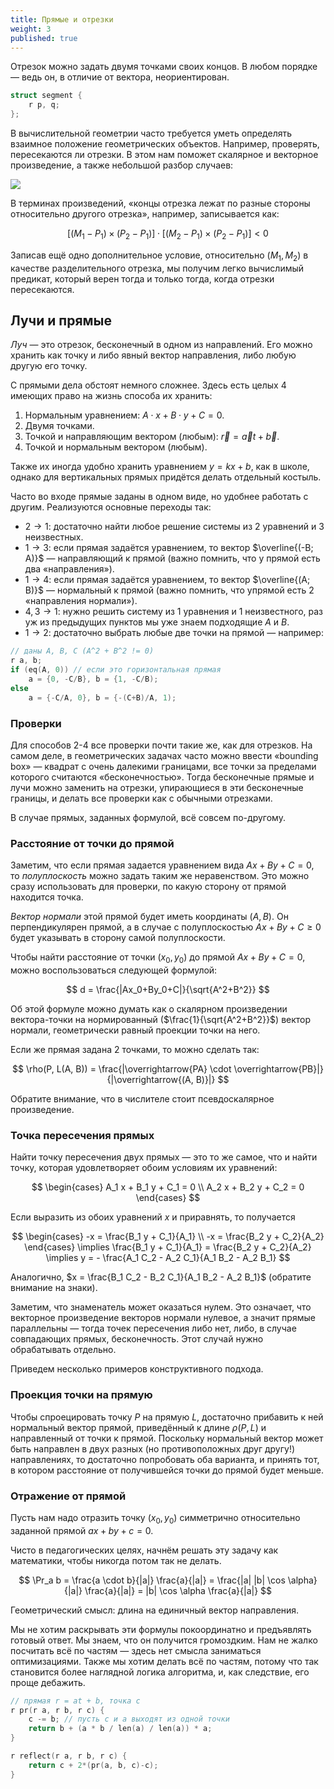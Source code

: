 ```yaml
---
title: Прямые и отрезки
weight: 3
published: true
---
```


Отрезок можно задать двумя точками своих концов. В любом порядке — ведь он, в отличие от вектора, неориентирован.

```cpp
struct segment {
    r p, q;
};
```

В вычислительной геометрии часто требуется уметь определять взаимное положение геометрических объектов. Например, проверять, пересекаются ли отрезки. В этом нам поможет скалярное и векторное произведение, а также небольшой разбор случаев:

![](../img/segments.png)

В терминах произведений, «концы отрезка лежат по разные стороны относительно другого отрезка», например, записывается как:

$$
[(M_1 - P_1) \times (P_2 - P_1)]
\cdot
[(M_2 - P_1) \times (P_2 - P_1)]
< 0
$$

Записав ещё одно дополнительное условие, относительно $(M_1, M_2)$ в качестве разделительного отрезка, мы получим легко вычислимый предикат, который верен тогда и только тогда, когда отрезки пересекаются.

## Лучи и прямые

*Луч* — это отрезок, бесконечный в одном из направлений. Его можно хранить как точку и либо явный вектор направления, либо любую другую его точку.

С прямыми дела обстоят немного сложнее. Здесь есть целых 4 имеющих право на жизнь способа их хранить:

1. Нормальным уравнением: $A \cdot x + B \cdot y + C = 0$.
2. Двумя точками.
3. Точкой и направляющим вектором (любым): $\vec{r} = \vec{a}t + \vec{b}$.
4. Точкой и нормальным вектором (любым).

Также их иногда удобно хранить уравнением $y = kx + b$, как в школе, однако для вертикальных прямых придётся делать отдельный костыль.

Часто во входе прямые заданы в одном виде, но удобнее работать с другим. Реализуются основные переходы так:

- $2 \rightarrow 1$: достаточно найти любое решение системы из 2 уравнений и 3 неизвестных.
- $1 \rightarrow 3$: если прямая задаётся уравнением, то вектор $\overline{(-B; A)}$ — направляющий к прямой (важно помнить, что у прямой есть два «направления»).
- $1 \rightarrow 4$: если прямая задаётся уравнением, то вектор $\overline{(A; B)}$ — нормальный к прямой (важно помнить, что упрямой есть 2 «направления нормали»).
- $4,3 \rightarrow 1$: нужно решить систему из 1 уравнения и 1 неизвестного, раз уж из предыдущих пунктов мы уже знаем подходящие $A$ и $B$.
- $1 \rightarrow 2$: достаточно выбрать любые две точки на прямой — например:

```c++
// даны A, B, C (A^2 + B^2 != 0)
r a, b;
if (eq(A, 0)) // если это горизонтальная прямая
    a = {0, -C/B}, b = {1, -C/B);
else
    a = {-C/A, 0}, b = {-(C+B)/A, 1);
```

### Проверки

Для способов 2-4 все проверки почти такие же, как для отрезков. На самом деле, в геометрических задачах часто можно ввести «bounding box» — квадрат с очень далекими границами, все точки за пределами которого считаются «бесконечностью». Тогда бесконечные прямые и лучи можно заменить на отрезки, упирающиеся в эти бесконечные границы, и делать все проверки как с обычными отрезками.

В случае прямых, заданных формулой, всё совсем по-другому.

### Расстояние от точки до прямой

Заметим, что если прямая задается уравнением вида $Ax + By + C = 0$, то *полуплоскость* можно задать таким же неравенством. Это можно сразу использовать для проверки, по какую сторону от прямой находится точка.

*Вектор нормали* этой прямой будет иметь координаты $(A, B)$. Он перпендикулярен прямой, а в случае с полуплоскостью $Ax + By + C \geq 0$ будет указывать в сторону самой полуплоскости.

Чтобы найти расстояние от точки $(x_0, y_0)$ до прямой $Ax + By + C = 0$, можно воспользоваться следующей формулой:

$$
d = \frac{|Ax_0+By_0+C|}{\sqrt{A^2+B^2}}
$$

Об этой формуле можно думать как о скалярном произведении вектора-точки на нормированный ($\frac{1}{\sqrt{A^2+B^2}}$) вектор нормали, геометрически равный проекции точки на него.

Если же прямая задана 2 точками, то можно сделать так:

$$
\rho(P, L(A, B)) = \frac{|\overrightarrow{PA} \cdot
\overrightarrow{PB}|}{|\overrightarrow{(A, B)}|}
$$

Обратите внимание, что в числителе стоит псевдоскалярное произведение.

### Точка пересечения прямых

Найти точку пересечения двух прямых — это то же самое, что и найти точку, которая удовлетворяет обоим условиям их уравнений:

$$
\begin{cases}
A_1 x + B_1 y + C_1 = 0 \\
A_2 x + B_2 y + C_2 = 0
\end{cases}
$$

Если выразить из обоих уравнений $x$ и приравнять, то получается

$$
\begin{cases}
-x = \frac{B_1 y + C_1}{A_1} \\
-x = \frac{B_2 y + C_2}{A_2}
\end{cases}
\implies 
\frac{B_1 y + C_1}{A_1} = \frac{B_2 y + C_2}{A_2}
\implies 
y = - \frac{A_1 C_2 - A_2 C_1}{A_1 B_2 - A_2 B_1}
$$

Аналогично, $x = \frac{B_1 C_2 - B_2 C_1}{A_1 B_2 - A_2 B_1}$ (обратите внимание на знаки).

Заметим, что знаменатель может оказаться нулем. Это означает, что векторное произведение векторов нормали нулевое, а значит прямые параллельны — тогда точек пересечения либо нет, либо, в случае совпадающих прямых, бесконечность. Этот случай нужно обрабатывать отдельно.

Приведем несколько примеров конструктивного подхода.

### Проекция точки на прямую

Чтобы спроецировать точку $P$ на прямую $L$, достаточно прибавить к ней нормальный вектор прямой, приведённый к длине $\rho(P, L)$ и направленный от точки к прямой. Поскольку нормальный вектор может быть направлен в двух разных (но противоположных друг другу!) направлениях, то достаточно попробовать оба варианта, и принять тот, в котором расстояние от получившейся точки до прямой будет меньше.

### Отражение от прямой

Пусть нам надо отразить точку $(x_0, y_0)$ симметрично относительно заданной прямой $ax+by+c=0$.

Чисто в педагогических целях, начнём решать эту задачу как математики, чтобы никогда потом так не делать.

$$
\Pr_a b = \frac{a \cdot b}{|a|} \frac{a}{|a|} = \frac{|a| |b| \cos \alpha}{|a|} \frac{a}{|a|} = |b| \cos \alpha \frac{a}{|a|}
$$

Геометрический смысл: длина на единичный вектор направления.

Мы не хотим раскрывать эти формулы покоординатно и предъявлять готовый ответ. Мы знаем, что он получится громоздким. Нам не жалко посчитать всё по частям — здесь нет смысла заниматься оптимизациями. Также мы хотим делать всё по частям, потому что так становится более наглядной логика алгоритма, и, как следствие, его проще дебажить.

```c++
// прямая r = at + b, точка c
r pr(r a, r b, r c) {
    c -= b; // пусть c и a выходят из одной точки
    return b + (a * b / len(a) / len(a)) * a;
}

r reflect(r a, r b, r c) {
    return c + 2*(pr(a, b, c)-c);
}
```
